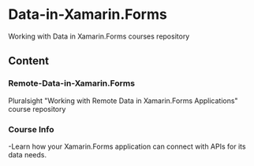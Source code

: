 # Data-in-Xamarin.Forms
 Working with Data in Xamarin.Forms courses repository

## Content

### Remote-Data-in-Xamarin.Forms
Pluralsight "Working with Remote Data in Xamarin.Forms Applications" course repository

### Course Info

-Learn how your Xamarin.Forms application can connect with APIs for its data needs.



